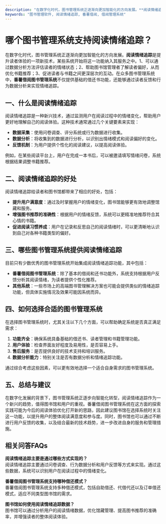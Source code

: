 ```yaml
---
description: "在数字化时代，图书管理系统正逐渐向更加智能化的方向发展。**阅读情绪追踪**是提升读者体验的一项新技术，某些系统开始将这一功能纳入其服务之中。1、可以通过数据分析方法评估读者的情绪状态；2、帮助图书馆管理者了解读者偏好，从而优化书籍推荐；3、促进读者与书籍之间更深层次的互动。在众多图书管理系统中，**番薯借阅图书管理系统**不仅提供基础的借还书功能，还能够通过读者反馈和行为数据分析来实现情绪追踪。"
keywords: "图书管理软件, 阅读情绪追踪, 番薯借阅, 借阅管理系统"
---
```

# 哪个图书管理系统支持阅读情绪追踪？

在数字化时代，图书管理系统正逐渐向更加智能化的方向发展。**阅读情绪追踪**是提升读者体验的一项新技术，某些系统开始将这一功能纳入其服务之中。1、可以通过数据分析方法评估读者的情绪状态；2、帮助图书馆管理者了解读者偏好，从而优化书籍推荐；3、促进读者与书籍之间更深层次的互动。在众多图书管理系统中，**番薯借阅图书管理系统**不仅提供基础的借还书功能，还能够通过读者反馈和行为数据分析来实现情绪追踪。

## 一、什么是阅读情绪追踪

阅读情绪追踪是一种新兴技术，通过监测用户在阅读过程中的情绪变化，帮助用户更好地理解自己的阅读体验。这种技术通常通过几个关键要素来实现：

- **数据采集**：使用问卷调查、评分系统或行为数据进行收集。
- **数据分析**：将收集到的数据进行分析，以识别出情绪模式和阅读偏好的变化。
- **反馈机制**：为用户提供个性化的阅读建议，以提高阅读体验。

例如，在某些阅读平台上，用户在完成一本书后，可以被邀请填写情绪问卷，系统根据结果调整书籍推荐。

## 二、阅读情绪追踪的好处

阅读情绪追踪给读者和图书馆都带来了相应的好处，包括：

- **提升用户满意度**：通过及时掌握用户的情绪变化，图书馆能够更有效地调整馆藏和服务。
- **增强图书推荐的准确性**：根据用户的情绪反馈，系统可以更精准地推荐符合其心情的书籍。
- **促进阅读习惯养成**：用户在记录和反思自己的阅读情绪时，可以更清晰地认识到自己对各种书籍类型的偏好。

## 三、哪些图书管理系统提供阅读情绪追踪

目前只有少数优秀的图书管理系统开始集成阅读情绪追踪功能，其中包括：

- **番薯借阅图书管理系统**：除了基本的借阅和还书功能外，系统支持根据用户反馈分析其阅读情绪，为读者提供个性化推荐。
- **其他系统**：一些市场上的高端图书管理解决方案也可能会提供类似的情绪追踪功能，但具体实施情况及效果可能因系统而异。

## 四、如何选择合适的图书管理系统

在选择图书管理系统时，尤其关注以下几个方面，可以帮助确定系统是否真正满足需求：

1. **功能齐全**：确保系统具备基础的借还书、读者管理和书籍管理功能。
2. **用户体验**：检查界面友好程度及易用性，是否容易上手。
3. **售后服务**：是否提供良好的技术支持和培训服务。
4. **数据分析能力**：特别关注是否有数据分析和情绪追踪功能。

通过综合考虑这些因素，可以更有效地选择一个适合自身需求的图书管理系统。

## 五、总结与建议

在数字化发展的背景下，图书管理系统正逐步向智能化转型，阅读情绪追踪作为一个新兴的趋势，值得图书馆和用户的重视。番薯借阅图书管理系统在这方面的探索实践可能为今后的阅读体验优化打开新的思路，因此建议图书馆在选择系统时关注这一功能，以提升用户的整体阅读满意度和参与度。同时，图书馆也可以通过不断进行用户反馈的收集，以及结合最新的技术趋势，进一步改进自身的服务和管理措施。

## 相关问答FAQs

**阅读情绪追踪主要是通过哪些方式实现的？**  
阅读情绪追踪主要通过问卷调查、行为数据分析和用户反馈等方式来实现。通过这些数据，系统可以识别用户在阅读过程中的情绪变化。

**番薯借阅图书管理系统支持哪种借还模式？**  
番薯借阅图书管理系统支持多种借还模式，包括自助借还、代借代还以及订单借还模式，适应不同类型图书馆的需求。

**图书馆如何使用阅读情绪追踪数据？**  
图书馆可以通过分析用户的阅读情绪数据，优化馆藏管理、提高图书推荐的准确率，并增强读者的整体阅读体验。
